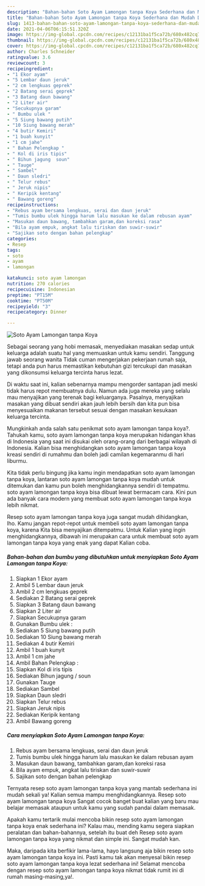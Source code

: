 ```yaml
---
description: "Bahan-bahan Soto Ayam Lamongan tanpa Koya Sederhana dan Mudah Dibuat"
title: "Bahan-bahan Soto Ayam Lamongan tanpa Koya Sederhana dan Mudah Dibuat"
slug: 1413-bahan-bahan-soto-ayam-lamongan-tanpa-koya-sederhana-dan-mudah-dibuat
date: 2021-04-06T06:15:51.320Z
image: https://img-global.cpcdn.com/recipes/c12131ba1f5ca72b/680x482cq70/soto-ayam-lamongan-tanpa-koya-foto-resep-utama.jpg
thumbnail: https://img-global.cpcdn.com/recipes/c12131ba1f5ca72b/680x482cq70/soto-ayam-lamongan-tanpa-koya-foto-resep-utama.jpg
cover: https://img-global.cpcdn.com/recipes/c12131ba1f5ca72b/680x482cq70/soto-ayam-lamongan-tanpa-koya-foto-resep-utama.jpg
author: Charles Schneider
ratingvalue: 3.6
reviewcount: 3
recipeingredient:
- "1 Ekor ayam"
- "5 Lembar daun jeruk"
- "2 cm lengkuas geprek"
- "2 Batang serai geprek"
- "3 Batang daun bawang"
- "2 Liter air"
- "Secukupnya garam"
- " Bumbu ulek "
- "5 Siung bawang putih"
- "10 Siung bawang merah"
- "4 butir Kemiri"
- "1 buah kunyit"
- "1 cm jahe"
- " Bahan Pelengkap "
- " Kol di iris tipis"
- " Bihun jagung  soun"
- " Tauge"
- " Sambel"
- " Daun sledri"
- " Telur rebus"
- " Jeruk nipis"
- " Keripik kentang"
- " Bawang goreng"
recipeinstructions:
- "Rebus ayam bersama lengkuas, serai dan daun jeruk"
- "Tumis bumbu ulek hingga harum lalu masukan ke dalam rebusan ayam"
- "Masukan daun bawang, tambahkan garam,dan koreksi rasa"
- "Bila ayam empuk, angkat lalu tiriskan dan suwir-suwir"
- "Sajikan soto dengan bahan pelengkap"
categories:
- Resep
tags:
- soto
- ayam
- lamongan

katakunci: soto ayam lamongan 
nutrition: 270 calories
recipecuisine: Indonesian
preptime: "PT15M"
cooktime: "PT50M"
recipeyield: "3"
recipecategory: Dinner

---
```



![Soto Ayam Lamongan tanpa Koya](https://img-global.cpcdn.com/recipes/c12131ba1f5ca72b/680x482cq70/soto-ayam-lamongan-tanpa-koya-foto-resep-utama.jpg)

Sebagai seorang yang hobi memasak, menyediakan masakan sedap untuk keluarga adalah suatu hal yang memuaskan untuk kamu sendiri. Tanggung jawab seorang  wanita Tidak cuman mengerjakan pekerjaan rumah saja, tetapi anda pun harus memastikan kebutuhan gizi tercukupi dan masakan yang dikonsumsi keluarga tercinta harus lezat.

Di waktu  saat ini, kalian sebenarnya mampu mengorder santapan jadi meski tidak harus repot membuatnya dulu. Namun ada juga mereka yang selalu mau menyajikan yang terenak bagi keluarganya. Pasalnya, menyajikan masakan yang dibuat sendiri akan jauh lebih bersih dan kita pun bisa menyesuaikan makanan tersebut sesuai dengan masakan kesukaan keluarga tercinta. 



Mungkinkah anda salah satu penikmat soto ayam lamongan tanpa koya?. Tahukah kamu, soto ayam lamongan tanpa koya merupakan hidangan khas di Indonesia yang saat ini disukai oleh orang-orang dari berbagai wilayah di Indonesia. Kalian bisa menghidangkan soto ayam lamongan tanpa koya kreasi sendiri di rumahmu dan boleh jadi camilan kegemaranmu di hari liburmu.

Kita tidak perlu bingung jika kamu ingin mendapatkan soto ayam lamongan tanpa koya, lantaran soto ayam lamongan tanpa koya mudah untuk ditemukan dan kamu pun boleh menghidangkannya sendiri di tempatmu. soto ayam lamongan tanpa koya bisa dibuat lewat bermacam cara. Kini pun ada banyak cara modern yang membuat soto ayam lamongan tanpa koya lebih nikmat.

Resep soto ayam lamongan tanpa koya juga sangat mudah dihidangkan, lho. Kamu jangan repot-repot untuk membeli soto ayam lamongan tanpa koya, karena Kita bisa menyajikan ditempatmu. Untuk Kalian yang ingin menghidangkannya, dibawah ini merupakan cara untuk membuat soto ayam lamongan tanpa koya yang enak yang dapat Kalian coba.

<!--inarticleads1-->

##### Bahan-bahan dan bumbu yang dibutuhkan untuk menyiapkan Soto Ayam Lamongan tanpa Koya:

1. Siapkan 1 Ekor ayam
1. Ambil 5 Lembar daun jeruk
1. Ambil 2 cm lengkuas geprek
1. Sediakan 2 Batang serai geprek
1. Siapkan 3 Batang daun bawang
1. Siapkan 2 Liter air
1. Siapkan Secukupnya garam
1. Gunakan  Bumbu ulek :
1. Sediakan 5 Siung bawang putih
1. Sediakan 10 Siung bawang merah
1. Sediakan 4 butir Kemiri
1. Ambil 1 buah kunyit
1. Ambil 1 cm jahe
1. Ambil  Bahan Pelengkap :
1. Siapkan  Kol di iris tipis
1. Sediakan  Bihun jagung / soun
1. Gunakan  Tauge
1. Sediakan  Sambel
1. Siapkan  Daun sledri
1. Siapkan  Telur rebus
1. Siapkan  Jeruk nipis
1. Sediakan  Keripik kentang
1. Ambil  Bawang goreng




<!--inarticleads2-->

##### Cara menyiapkan Soto Ayam Lamongan tanpa Koya:

1. Rebus ayam bersama lengkuas, serai dan daun jeruk
1. Tumis bumbu ulek hingga harum lalu masukan ke dalam rebusan ayam
1. Masukan daun bawang, tambahkan garam,dan koreksi rasa
1. Bila ayam empuk, angkat lalu tiriskan dan suwir-suwir
1. Sajikan soto dengan bahan pelengkap




Ternyata resep soto ayam lamongan tanpa koya yang mantab sederhana ini mudah sekali ya! Kalian semua mampu menghidangkannya. Resep soto ayam lamongan tanpa koya Sangat cocok banget buat kalian yang baru mau belajar memasak ataupun untuk kamu yang sudah pandai dalam memasak.

Apakah kamu tertarik mulai mencoba bikin resep soto ayam lamongan tanpa koya enak sederhana ini? Kalau mau, mending kamu segera siapkan peralatan dan bahan-bahannya, setelah itu buat deh Resep soto ayam lamongan tanpa koya yang nikmat dan simple ini. Sangat mudah kan. 

Maka, daripada kita berfikir lama-lama, hayo langsung aja bikin resep soto ayam lamongan tanpa koya ini. Pasti kamu tak akan menyesal bikin resep soto ayam lamongan tanpa koya lezat sederhana ini! Selamat mencoba dengan resep soto ayam lamongan tanpa koya nikmat tidak rumit ini di rumah masing-masing,ya!.

